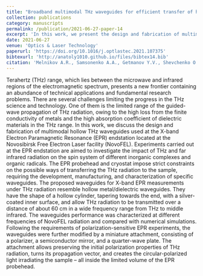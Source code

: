 ```yaml
---
title: "Broadband multimodal THz waveguides for efficient transfer of high-power radiation in space-confined conditions"
collection: publications
category: manuscripts
permalink: /publication/2021-06-27-paper-14
excerpt: 'In this work, we present the design and fabrication of multimodal hollow THz waveguides used at the X-band Electron Paramagnetic Resonance endstation of the Novosibirsk Free Electron Laser facility'
date: 2021-06-27
venue: 'Optics & Laser Technology'
paperurl: 'https://doi.org/10.1016/j.optlastec.2021.107375'
bibtexurl: 'http://anatoly1010.github.io/files/bibtex14.bib'
citation: 'Melnikov A.R., Samsonenko A.A., Getmanov Y.V., Shevchenko O.A., Shevchenko D.A., Stepanov A.A., Fedin M.V., Yurkin M.A., Veber S.L. &quot;Broadband multimodal THz waveguides for efficient transfer of high-power radiation in space-confined conditions.&quot; <i> Opt. Laser Technol.</i>. 2021. 143. Art. Num. 107375.'
---
```

Terahertz (THz) range, which lies between the microwave and infrared regions of the electromagnetic spectrum, presents a new frontier containing an abundance of technical applications and fundamental research problems. There are several challenges limiting the progress in the THz science and technology. One of them is the limited range of the guided-wave propagation of THz radiation, owing to the high loss from the finite conductivity of metals and the high absorption coefficient of dielectric materials in the THz range. In this work, we discuss the design and fabrication of multimodal hollow THz waveguides used at the X-band Electron Paramagnetic Resonance (EPR) endstation located at the Novosibirsk Free Electron Laser facility (NovoFEL). Experiments carried out at the EPR endstation are aimed to investigate the impact of THz and far infrared radiation on the spin system of different inorganic complexes and organic radicals. The EPR probehead and cryostat impose strict constraints on the possible ways of transferring the THz radiation to the sample, requiring the development, manufacturing, and characterization of specific waveguides. The proposed waveguides for X-band EPR measurements under THz radiation resemble hollow metal/dielectric waveguides. They have the shape of a hollow cylinder, tapering towards the end, with a silver-coated inner surface, and allow THz radiation to be transmitted over a distance of about 60 cm in a wide frequency range from THz to middle infrared. The waveguides performance was characterized at different frequencies of NovoFEL radiation and compared with numerical simulations. Following the requirements of polarization-sensitive EPR experiments, the waveguides were further modified by a miniature attachment, consisting of a polarizer, a semiconductor mirror, and a quarter-wave plate. The attachment allows preserving the initial polarization properties of THz radiation, turns its propagation vector, and creates the circular-polarized light irradiating the sample – all inside the limited volume of the EPR probehead.